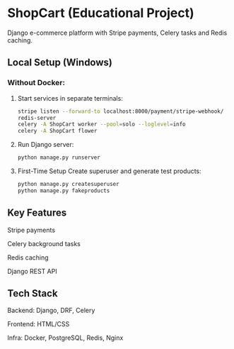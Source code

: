 # ShopCart (Educational Project)

Django e-commerce platform with Stripe payments, Celery tasks and Redis caching.

## Local Setup (Windows)

### Without Docker:
1. Start services in separate terminals:
   ```bash
   stripe listen --forward-to localhost:8000/payment/stripe-webhook/
   redis-server
   celery -A ShopCart worker --pool=solo --loglevel=info
   celery -A ShopCart flower
2. Run Django server:
   ```bash
   python manage.py runserver

4. First-Time Setup
  Create superuser and generate test products:
   ```bash
   python manage.py createsuperuser
   python manage.py fakeproducts

## Key Features
Stripe payments

Celery background tasks

Redis caching

Django REST API

## Tech Stack
Backend: Django, DRF, Celery 

Frontend: HTML/CSS 

Infra: Docker, PostgreSQL, Redis, Nginx
